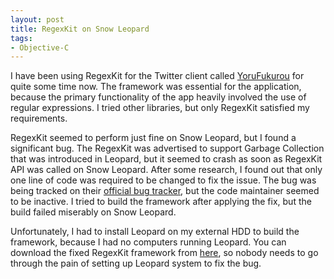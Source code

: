 ```yaml
---
layout: post
title: RegexKit on Snow Leopard
tags:
- Objective-C
---
```



I have been using RegexKit for the Twitter client called [YoruFukurou][1] for quite some time now. The framework was essential for the application, because the primary functionality of the app heavily involved the use of regular expressions. I tried other libraries, but only RegexKit satisfied my requirements.

RegexKit seemed to perform just fine on Snow Leopard, but I found a significant bug. The RegexKit was advertised to support Garbage Collection that was introduced in Leopard, but it seemed to crash as soon as RegexKit API was called on Snow Leopard. After some research, I found out that only one line of code was required to be changed to fix the issue. The bug was being tracked on their [official bug tracker][2], but the code maintainer seemed to be inactive. I tried to build the framework after applying the fix, but the build failed miserably on Snow Leopard.

Unfortunately, I had to install Leopard on my external HDD to build the framework, because I had no computers running Leopard. You can download the fixed RegexKit framework from [here][3], so nobody needs to go through the pain of setting up Leopard system to fix the bug.

[1]: http://sites.google.com/site/yorufukurou/
[2]: http://sourceforge.net/tracker/?func=detail&aid=2876858&group_id=204582&atid=990188
[3]: http://aki-null.net/misc/RegexKit.zip

